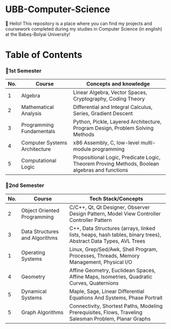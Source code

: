 # UBB-Computer-Science
👋 Hello! This repository is a place where you can find my projects and coursework completed during my studies in Computer Science (in english) at the Babeș-Bolyai University!

# Table of Contents

### 📂1st Semester
| No. | Course                        | Concepts and knowledge                                   |
|-----|-------------------------------|-------------------------------------------------------|
| 1   | Algebra                       | Linear Algebra, Vector Spaces, Cryptography, Coding Theory            |
| 2   | Mathematical Analysis         | Differential and Integral Calculus, Series, Gradient Descent |
| 3   | Programming Fundamentals      | Python, Pickle, Layered Architecture, Program Design, Problem Solving Methods |
| 4   | Computer Systems Architecture | x86 Assembly, C, low-level multi-module programming   |
| 5   | Computational Logic           | Propositional Logic, Predicate Logic, Theorem Proving Methods, Boolean algebras and functions |

### 📂2nd Semester
| No. | Course                        | Tech Stack/Concepts                                   |
|-----|-------------------------------|-------------------------------------------------------|
| 2   | Object Oriented Programming   | C/C++, Qt, Qt Designer, Observer Design Pattern, Model View Controller Controller Pattern |
| 3   | Data Structures and Algorithms| C++, Data Structures (arrays, linked lists, heaps, hash tables, binary trees), Abstract Data Types, AVL Trees |
| 1   | Operating Systems             | Linux, Grep/Sed/Awk, Shell Program, Processes, Threads, Memory Management, Physical I/O |
| 4   | Geometry                      | Affine Geometry, Euclidean Spaces, Affine Maps, Isometries, Quadratic Curves, Quaternions |
| 5   | Dynamical Systems             | Maple, Sage, Linear Differential Equations And Systems, Phase Portrait |
| 5   | Graph Algorithms              | Connectivity, Shortest Paths, Modeling Prerequisites, Flows, Traveling Salesman Problem, Planar Graphs |
